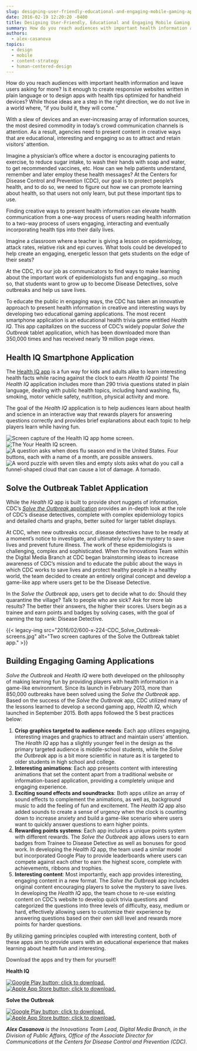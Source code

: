 ```yaml
---
slug: designing-user-friendly-educational-and-engaging-mobile-gaming-apps
date: 2016-02-19 12:20:20 -0400
title: Designing User-Friendly, Educational and Engaging Mobile Gaming Apps
summary: How do you reach audiences with important health information and leave users asking for more? Is it enough to create responsive websites written in plain language or to design apps with health tips optimized for handheld devices? While those ideas are a step in the right direction, we do not live in a world where,
authors:
  - alex-casanova
topics:
  - design
  - mobile
  - content-strategy
  - human-centered-design
---
```


How do you reach audiences with important health information and leave users asking for more? Is it enough to create responsive websites written in plain language or to design apps with health tips optimized for handheld devices? While those ideas are a step in the right direction, we do not live in a world where, “if you build it, they will come.”

With a slew of devices and an ever-increasing array of information sources, the most desired commodity in today’s crowd communication channels is attention. As a result, agencies need to present content in creative ways that are educational, interesting and engaging so as to attract and retain visitors’ attention.

Imagine a physician’s office where a doctor is encouraging patients to exercise, to reduce sugar intake, to wash their hands with soap and water, to get recommended vaccines, etc. How can we help patients understand, remember and later employ these health messages? At the Centers for Disease Control and Prevention (CDC), our goal is to protect people’s health, and to do so, we need to figure out how we can promote learning about health, so that users not only learn, but put these important tips to use.

Finding creative ways to present health information can elevate health communication from a one-way process of users reading health information to a two-way process of users engaging, interacting and eventually incorporating health tips into their daily lives.

Imagine a classroom where a teacher is giving a lesson on epidemiology, attack rates, relative risk and epi curves. What tools could be developed to help create an engaging, energetic lesson that gets students on the edge of their seats?

At the CDC, it’s our job as communicators to find ways to make learning about the important work of epidemiologists fun and engaging…so much so, that students want to grow up to become Disease Detectives, solve outbreaks and help us save lives.

To educate the public in engaging ways, the CDC has taken an innovative approach to present health information in creative and interesting ways by developing two educational gaming applications. The most recent smartphone application is an educational health trivia game entitled _Health IQ_. This app capitalizes on the success of CDC’s widely popular _Solve the Outbreak_ tablet application, which has been downloaded more than 350,000 times and has received nearly 19 million page views.

## Health IQ Smartphone Application

The [Health IQ app](http://www.cdc.gov/mobile/applications/healthiq/) is a fun way for kids and adults alike to learn interesting health facts while racing against the clock to earn _Health IQ_ points! The _Health IQ_ application includes more than 290 trivia questions stated in plain language, dealing with public health topics, including hand washing, flu, smoking, motor vehicle safety, nutrition, physical activity and more.

The goal of the _Health IQ_ application is to help audiences learn about health and science in an interactive way that rewards players for answering questions correctly and provides brief explanations about each topic to help players learn while having fun.

<img src="https://s3.amazonaws.com/digitalgov/_legacy-img/2016/02/150-x-266-CDC_Health_IQ_1.jpg" border="0" alt="Screen capture of the Health IQ app home screen."> <img src="https://s3.amazonaws.com/digitalgov/_legacy-img/2016/02/150-x-266-CDC_Health_IQ_2.jpg" border="0" alt="The Your Health IQ screen."> <img src="https://s3.amazonaws.com/digitalgov/_legacy-img/2016/02/150-x-266-CDC_Health_IQ_3.jpg" border="0" alt="A question asks when does flu season end in the United States. Four buttons, each with a name of a month, are possible answers."> <img src="https://s3.amazonaws.com/digitalgov/_legacy-img/2016/02/150-x-266-CDC_Health_IQ_4.jpg" border="0" alt="A word puzzle with seven tiles and empty slots asks what do you call a funnel-shaped cloud that can cause a lot of damage. A tornado.">

## Solve the Outbreak Tablet Application

While the _Health IQ_ app is built to provide short nuggets of information, CDC’s [_Solve the Outbreak_ application](http://www.cdc.gov/mobile/applications/sto/index.html) provides an in-depth look at the role of CDC’s disease detectives, complete with complex epidemiology topics and detailed charts and graphs, better suited for larger tablet displays.

At CDC, when new outbreaks occur, disease detectives have to be ready at a moment’s notice to investigate, and ultimately solve the mystery to save lives and prevent future illness. The work of these epidemiologists is challenging, complex and sophisticated. When the Innovations Team within the Digital Media Branch at CDC began brainstorming ideas to increase awareness of CDC’s mission and to educate the public about the ways in which CDC works to save lives and protect healthy people in a healthy world, the team decided to create an entirely original concept and develop a game-like app where users get to be the Disease Detective.

In the _Solve the Outbreak_ app, users get to decide what to do: Should they quarantine the village? Talk to people who are sick? Ask for more lab results? The better their answers, the higher their scores. Users begin as a trainee and earn points and badges by solving cases, with the goal of earning the top rank: Disease Detective.

{{< legacy-img src="2016/02/600-x-224-CDC_Solve_Outbreak-screens.jpg" alt="Two screen captures of the Solve the Outbreak tablet app." >}}

## Building Engaging Gaming Applications
_Solve the Outbreak_ and _Health IQ_ were both developed on the philosophy of making learning fun by providing players with health information in a game-like environment. Since its launch in February 2013, more than 850,000 outbreaks have been solved using the _Solve the Outbreak_ app. Based on the success of the _Solve the Outbreak_ app, CDC utilized many of the lessons learned to develop a second gaming app, _Health IQ_, which launched in September 2015. Both apps followed the 5 best practices below:

  1. **Crisp graphics targeted to audience needs**: Each app utilizes engaging, interesting images and graphics to attract and maintain users’ attention. The _Health IQ_ app has a slightly younger feel in the design as the primary targeted audience is middle-school students, while the _Solve the Outbreak_ app is a bit more scientific in nature as it is targeted to older students in high school and college.
  2. **Interesting animations**: Each app presents content with interesting animations that set the content apart from a traditional website or information-based application, providing a completely unique and engaging experience.
  3. **Exciting sound effects and soundtracks**: Both apps utilize an array of sound effects to complement the animations, as well as, background music to add the feeling of fun and excitement. The _Health IQ_ app also added sounds to create a sense of urgency when the clock is counting down to increase anxiety and build a game-like scenario where users want to quickly answer questions to earn higher points.
  4. **Rewarding points systems**: Each app includes a unique points system with different rewards. The _Solve the Outbreak_ app allows users to earn badges from Trainee to Disease Detective as well as bonuses for good work. In developing the _Health IQ_ app, the team used a similar model but incorporated Google Play to provide leaderboards where users can compete against each other to earn the highest score, complete with achievements, ribbons and trophies.
  5. **Interesting content**: Most importantly, each app provides interesting, engaging content in a new format. The _Solve the Outbreak_ app includes original content encouraging players to solve the mystery to save lives. In developing the _Health IQ_ app, the team chose to re-use existing content on CDC’s website to develop quick trivia questions and categorized the questions into three levels of difficulty, easy, medium or hard, effectively allowing users to customize their experience by answering questions based on their own skill level and rewards more points for harder questions.

By utilizing gaming principles coupled with interesting content, both of these apps aim to provide users with an educational experience that makes learning about health fun and interesting.

Download the apps and try them for yourself!

**Health IQ**

<a href="https://play.google.com/store/apps/details?id=gov.cdc.healthiq" target="_blank"><img src="https://s3.amazonaws.com/digitalgov/_legacy-img/2016/02/googleplay_100px.png" border="0" alt="Google Play button; click to download."></a>
<a href="https://itunes.apple.com/us/app/cdc-health-iq/id885605342?mt=8" target="_blank"><img src="https://s3.amazonaws.com/digitalgov/_legacy-img/2016/02/appstore_100px.jpg" border="0" alt="Apple App Store button; click to download."></a>

**Solve the Outbreak**

<a href="https://play.google.com/store/apps/details?id=gov.cdc.sto" target="_blank"><img src="https://s3.amazonaws.com/digitalgov/_legacy-img/2016/02/googleplay_100px.png" border="0" alt="Google Play button; click to download."></a>
<a href="https://itunes.apple.com/us/app/solve-the-outbreak/id592485067?mt=8" target="_blank"><img src="https://s3.amazonaws.com/digitalgov/_legacy-img/2016/02/appstore_100px.jpg" border="0" alt="Apple App Store button; click to download."></a>

_**Alex Casanova** is the Innovations Team Lead, Digital Media Branch, in the Division of Public Affairs, Office of the Associate Director for Communications at the Centers for Disease Control and Prevention (CDC)._
